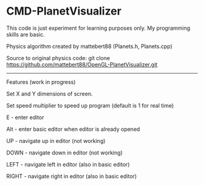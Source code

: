 # CMD-PlanetVisualizer
This code is just experiment for learning purposes only.
My programming skills are basic.

Physics algorithm created by mattebert88 (Planets.h, Planets.cpp)

Source to original physics code:
git clone https://github.com/mattebert88/OpenGL-PlanetVisualizer.git

______________________________________________________________________

Features (work in progress)


Set X and Y dimensions of screen.

Set speed multiplier to speed up program (default is 1 for real time)

E     - enter editor

Alt   - enter basic editor when editor is already opened

UP    - navigate up in editor		(not working)

DOWN  - navigate down in editor		(not working)

LEFT  - navigate left in editor		(also in basic editor)

RIGHT - navigate right in editor	(also in basic editor)
